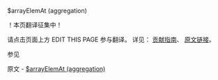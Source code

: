  $arrayElemAt (aggregation)

 ！本页翻译征集中！

请点击页面上方 EDIT THIS PAGE 参与翻译。
详见：
[贡献指南]( https://github.com/JinMuInfo/MongoDB-Manual-zh/blob/master/CONTRIBUTING.md )、
[原文链接](  https://docs.mongodb.com/manual/reference/operator/aggregation/arrayElemAt/  )。

 参见

原文 - [$arrayElemAt (aggregation)]( https://docs.mongodb.com/manual/reference/operator/aggregation/arrayElemAt/ )

